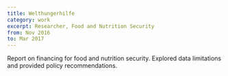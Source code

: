 ```yaml
---
title: Welthungerhilfe
category: work
excerpt: Researcher, Food and Nutrition Security
from: Nov 2016
to: Mar 2017
---
```

Report on financing for food and nutrition security. Explored data limitations and provided policy recommendations.